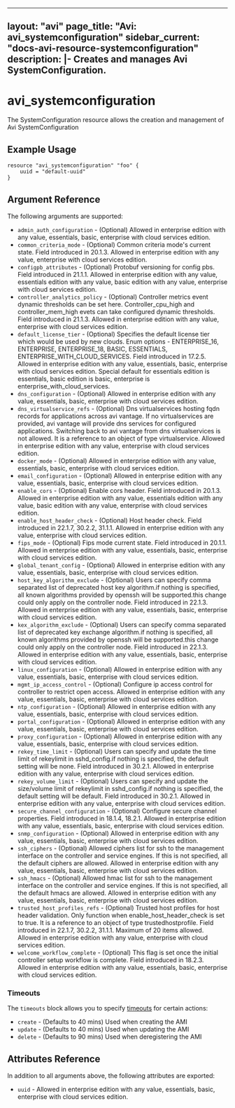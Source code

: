 <!--
    Copyright 2021 VMware, Inc.
    SPDX-License-Identifier: Mozilla Public License 2.0
-->
---
layout: "avi"
page_title: "Avi: avi_systemconfiguration"
sidebar_current: "docs-avi-resource-systemconfiguration"
description: |-
  Creates and manages Avi SystemConfiguration.
---

# avi_systemconfiguration

The SystemConfiguration resource allows the creation and management of Avi SystemConfiguration

## Example Usage

```hcl
resource "avi_systemconfiguration" "foo" {
    uuid = "default-uuid"
}
```

## Argument Reference

The following arguments are supported:

* `admin_auth_configuration` - (Optional) Allowed in enterprise edition with any value, essentials, basic, enterprise with cloud services edition.
* `common_criteria_mode` - (Optional) Common criteria mode's current state. Field introduced in 20.1.3. Allowed in enterprise edition with any value, enterprise with cloud services edition.
* `configpb_attributes` - (Optional) Protobuf versioning for config pbs. Field introduced in 21.1.1. Allowed in enterprise edition with any value, essentials edition with any value, basic edition with any value, enterprise with cloud services edition.
* `controller_analytics_policy` - (Optional) Controller metrics event dynamic thresholds can be set here. Controller_cpu_high and controller_mem_high evets can take configured dynamic thresholds. Field introduced in 21.1.3. Allowed in enterprise edition with any value, enterprise with cloud services edition.
* `default_license_tier` - (Optional) Specifies the default license tier which would be used by new clouds. Enum options - ENTERPRISE_16, ENTERPRISE, ENTERPRISE_18, BASIC, ESSENTIALS, ENTERPRISE_WITH_CLOUD_SERVICES. Field introduced in 17.2.5. Allowed in enterprise edition with any value, essentials, basic, enterprise with cloud services edition. Special default for essentials edition is essentials, basic edition is basic, enterprise is enterprise_with_cloud_services.
* `dns_configuration` - (Optional) Allowed in enterprise edition with any value, essentials, basic, enterprise with cloud services edition.
* `dns_virtualservice_refs` - (Optional) Dns virtualservices hosting fqdn records for applications across avi vantage. If no virtualservices are provided, avi vantage will provide dns services for configured applications. Switching back to avi vantage from dns virtualservices is not allowed. It is a reference to an object of type virtualservice. Allowed in enterprise edition with any value, enterprise with cloud services edition.
* `docker_mode` - (Optional) Allowed in enterprise edition with any value, essentials, basic, enterprise with cloud services edition.
* `email_configuration` - (Optional) Allowed in enterprise edition with any value, essentials, basic, enterprise with cloud services edition.
* `enable_cors` - (Optional) Enable cors header. Field introduced in 20.1.3. Allowed in enterprise edition with any value, essentials edition with any value, basic edition with any value, enterprise with cloud services edition.
* `enable_host_header_check` - (Optional) Host header check. Field introduced in 22.1.7, 30.2.2, 31.1.1. Allowed in enterprise edition with any value, enterprise with cloud services edition.
* `fips_mode` - (Optional) Fips mode current state. Field introduced in 20.1.1. Allowed in enterprise edition with any value, essentials, basic, enterprise with cloud services edition.
* `global_tenant_config` - (Optional) Allowed in enterprise edition with any value, essentials, basic, enterprise with cloud services edition.
* `host_key_algorithm_exclude` - (Optional) Users can specify comma separated list of deprecated host key algorithm.if nothing is specified, all known algorithms provided by openssh will be supported.this change could only apply on the controller node. Field introduced in 22.1.3. Allowed in enterprise edition with any value, essentials, basic, enterprise with cloud services edition.
* `kex_algorithm_exclude` - (Optional) Users can specify comma separated list of deprecated key exchange algorithm.if nothing is specified, all known algorithms provided by openssh will be supported.this change could only apply on the controller node. Field introduced in 22.1.3. Allowed in enterprise edition with any value, essentials, basic, enterprise with cloud services edition.
* `linux_configuration` - (Optional) Allowed in enterprise edition with any value, essentials, basic, enterprise with cloud services edition.
* `mgmt_ip_access_control` - (Optional) Configure ip access control for controller to restrict open access. Allowed in enterprise edition with any value, essentials, basic, enterprise with cloud services edition.
* `ntp_configuration` - (Optional) Allowed in enterprise edition with any value, essentials, basic, enterprise with cloud services edition.
* `portal_configuration` - (Optional) Allowed in enterprise edition with any value, essentials, basic, enterprise with cloud services edition.
* `proxy_configuration` - (Optional) Allowed in enterprise edition with any value, essentials, basic, enterprise with cloud services edition.
* `rekey_time_limit` - (Optional) Users can specify and update the time limit of rekeylimit in sshd_config.if nothing is specified, the default setting will be none. Field introduced in 30.2.1. Allowed in enterprise edition with any value, enterprise with cloud services edition.
* `rekey_volume_limit` - (Optional) Users can specify and update the size/volume limit of rekeylimit in sshd_config.if nothing is specified, the default setting will be default. Field introduced in 30.2.1. Allowed in enterprise edition with any value, enterprise with cloud services edition.
* `secure_channel_configuration` - (Optional) Configure secure channel properties. Field introduced in 18.1.4, 18.2.1. Allowed in enterprise edition with any value, essentials, basic, enterprise with cloud services edition.
* `snmp_configuration` - (Optional) Allowed in enterprise edition with any value, essentials, basic, enterprise with cloud services edition.
* `ssh_ciphers` - (Optional) Allowed ciphers list for ssh to the management interface on the controller and service engines. If this is not specified, all the default ciphers are allowed. Allowed in enterprise edition with any value, essentials, basic, enterprise with cloud services edition.
* `ssh_hmacs` - (Optional) Allowed hmac list for ssh to the management interface on the controller and service engines. If this is not specified, all the default hmacs are allowed. Allowed in enterprise edition with any value, essentials, basic, enterprise with cloud services edition.
* `trusted_host_profiles_refs` - (Optional) Trusted host profiles for host header validation. Only function when enable_host_header_check is set to true. It is a reference to an object of type trustedhostprofile. Field introduced in 22.1.7, 30.2.2, 31.1.1. Maximum of 20 items allowed. Allowed in enterprise edition with any value, enterprise with cloud services edition.
* `welcome_workflow_complete` - (Optional) This flag is set once the initial controller setup workflow is complete. Field introduced in 18.2.3. Allowed in enterprise edition with any value, essentials, basic, enterprise with cloud services edition.


### Timeouts

The `timeouts` block allows you to specify [timeouts](https://www.terraform.io/docs/configuration/resources.html#timeouts) for certain actions:

* `create` - (Defaults to 40 mins) Used when creating the AMI
* `update` - (Defaults to 40 mins) Used when updating the AMI
* `delete` - (Defaults to 90 mins) Used when deregistering the AMI

## Attributes Reference

In addition to all arguments above, the following attributes are exported:

* `uuid` -  Allowed in enterprise edition with any value, essentials, basic, enterprise with cloud services edition.

